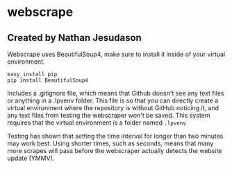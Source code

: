 # webscrape

## Created by Nathan Jesudason

Webscrape uses BeautifulSoup4, make sure to install it inside of your virtual environment.

```
easy_install pip
pip install BeautifulSoup4
```

Includes a .gitignore file, which means that Github doesn't see any text files or anything in a .lpvenv folder. This file is so that you can directly create a virtual environment where the repository is without GitHub noticing it, and any text files from testing the webscraper won't be saved. This system requires that the virtual environment is a folder named `.lpvenv`

Testing has shown that setting the time interval for longer than two minutes may work best. Using shorter times, such as seconds, means that many more scrapes will pass before the webscraper actually detects the website update (YMMV).